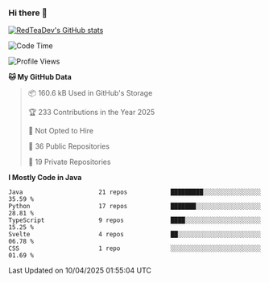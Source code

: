 ### Hi there 👋

<!--
**RedTeaDev/RedTeaDev** is a ✨ _special_ ✨ repository because its `README.md` (this file) appears on your GitHub profile.

Here are some ideas to get you started:

- 🔭 I’m currently working on ...
- 🌱 I’m currently learning ...
- 👯 I’m looking to collaborate on ...
- 🤔 I’m looking for help with ...
- 💬 Ask me about ...
- 📫 How to reach me: ...
- 😄 Pronouns: ...
- ⚡ Fun fact: ...
-->

<!--
[![wakatime](https://wakatime.com/badge/user/6b101ed0-04c0-4490-9283-eb61f2efff96.svg)](https://wakatime.com/@6b101ed0-04c0-4490-9283-eb61f2efff96)
!-->

[![RedTeaDev's GitHub stats](https://github-readme-stats.vercel.app/api?username=RedTeaDev\&include_all_commits=true)](https://github.com/anuraghazra/github-readme-stats)
<!--
[![willianrod's wakatime stats](https://github-readme-stats.vercel.app/api/wakatime?username=RedTeaDev)](https://github.com/anuraghazra/github-readme-stats)
!-->
<!--START_SECTION:waka-->
![Code Time](http://img.shields.io/badge/Code%20Time-3%2C112%20hrs%2018%20mins-blue)

![Profile Views](http://img.shields.io/badge/Profile%20Views-1-blue)

**🐱 My GitHub Data** 

> 📦 160.6 kB Used in GitHub's Storage 
 > 
> 🏆 233 Contributions in the Year 2025
 > 
> 🚫 Not Opted to Hire
 > 
> 📜 36 Public Repositories 
 > 
> 🔑 19 Private Repositories 
 > 
**I Mostly Code in Java** 

```text
Java                     21 repos            █████████░░░░░░░░░░░░░░░░   35.59 % 
Python                   17 repos            ███████░░░░░░░░░░░░░░░░░░   28.81 % 
TypeScript               9 repos             ████░░░░░░░░░░░░░░░░░░░░░   15.25 % 
Svelte                   4 repos             ██░░░░░░░░░░░░░░░░░░░░░░░   06.78 % 
CSS                      1 repo              ░░░░░░░░░░░░░░░░░░░░░░░░░   01.69 % 
```




 Last Updated on 10/04/2025 01:55:04 UTC
<!--END_SECTION:waka-->


